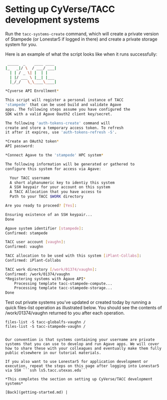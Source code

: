 Setting up CyVerse/TACC development systems
=====================================

Run the ```tacc-systems-create``` command, which will create a private version of Stampede (or Lonestar5 if logged in there) and create a private storage system for you. 

Here is an example of what the script looks like when it runs successfully:

```sh
 _____  _    ____ ____
|_   _|/ \  / ___/ ___|
  | | / _ \| |  | |
  | |/ ___ \ |__| |___
  |_/_/   \_\____\____|

*Cyverse API Enrollment*

This script will register a personal instance of TACC
'stampede' that can be used build and validate Agave
apps. The following steps assume you have configured the
SDK with a valid Agave Oauth2 client key/secret. 

The following 'auth-tokens-create' command will
create and store a temporary access token. To refresh
it after it expires, use 'auth-tokens-refresh -S'.

*Create an OAuth2 token*
API password: 

*Connect Agave to the 'stampede' HPC system*

The following information will be generated or gathered to
configure this system for access via Agave:

  Your TACC username
  A short alphanumeric key to identiy this system
  A SSH keypair for your account on this system
  A TACC Allocation that you have access to
  Path to your TACC $WORK directory

Are you ready to proceed? [Yes]: 

Ensuring existence of an SSH keypair...
Done

Agave system identifier [stampede]: 
Confirmed: stampede

TACC user account [vaughn]: 
Confirmed: vaughn

TACC allocation to be used with this system [iPlant-Collabs]: 
Confirmed: iPlant-Collabs

TACC work directory [/work/01374/vaughn]: 
Confirmed: /work/01374/vaughn
*Registering systems with Agave API*
    Processing template tacc-stampede-compute...
    Processing template tacc-stampede-storage...
Done
```

Test out private systems you've updated or created today by running a quick files-list operation as illustrated below. You should see the contents of /work/01374/vaughn returned to you after each operation.

    files-list -S tacc-globalfs-vaughn /
    files-list -S tacc-stampede-vaughn /
```

Our convention is that systems containing your username are private systems that you can use to develop and run Agave apps. We will cover how to share these with your colleagues and eventually make them fully public elsewhere in our tutorial materials.

If you also want to use Lonestar5 for application development or execution, repeat the steps on this page after logging into Lonestar5 via SSH ```ssh ls5.tacc.utexas.edu```

*This completes the section on setting up CyVerse/TACC development systems*

[Back](getting-started.md) |

